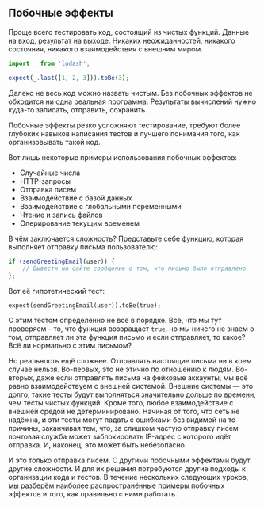 ## Побочные эффекты
Проще всего тестировать код, состоящий из чистых функций. Данные на вход, результат на выходе. Никаких неожиданностей, никакого состояния, никакого взаимодействия с внешним миром.
```javascript
import _ from 'lodash';

expect(_.last([1, 2, 3])).toBe(3);
```
Далеко не весь код можно назвать чистым. Без побочных эффектов не обходится ни одна реальная программа. Результаты вычислений нужно куда-то записать, отправить, сохранить.

Побочные эффекты резко усложняют тестирование, требуют более глубоких навыков написания тестов и лучшего понимания того, как организовывать такой код.

Вот лишь некоторые примеры использования побочных эффектов:

- Случайные числа
- HTTP-запросы
- Отправка писем
- Взаимодействие с базой данных
- Взаимодействие с глобальными переменными
- Чтение и запись файлов
- Оперирование текущим временем

В чём заключается сложность? Представьте себе функцию, которая выполняет отправку письма пользователю:
```javascript
if (sendGreetingEmail(user)) {
    // Вывести на сайте сообщение о том, что письмо было отправлено
};
```
Вот её гипотетический тест:
```
expect(sendGreetingEmail(user)).toBe(true);
```
С этим тестом определённо не всё в порядке. Всё, что мы тут проверяем – то, что функция возвращает `true`, но мы ничего не знаем о том, отправляет ли эта функция письмо и если отправляет, то какое? Всё ли нормально с этим письмом?

Но реальность ещё сложнее. Отправлять настоящие письма ни в коем случае нельзя. Во-первых, это не этично по отношению к людям. Во-вторых, даже если отправлять письма на фейковые аккаунты, мы всё равно взаимодействуем с внешней системой. Внешние системы — это долго, такие тесты будут выполняться значительно дольше по времени, чем тесты чистых функций. Кроме того, любое взаимодействие с внешней средой не детерминировано. Начиная от того, что сеть не надёжна, и эти тесты могут падать с ошибками без видимой на то причины, заканчивая тем, что, за слишком частую отправку писем почтовая служба может заблокировать IP-адрес с которого идёт отправка. И, наконец, это может быть небезопасно.

И это только отправка писем. С другими побочными эффектами будут другие сложности. И для их решения потребуются другие подходы к организации кода и тестов. В течение нескольких следующих уроков, мы разберём наиболее распространённые примеры побочных эффектов и того, как правильно с ними работать.

